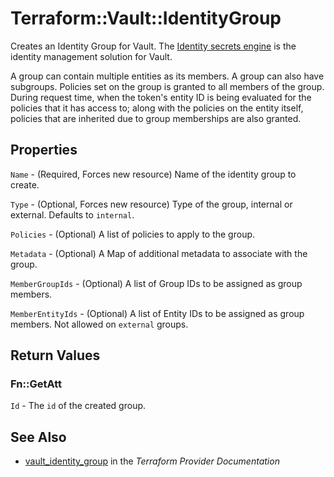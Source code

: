 # Terraform::Vault::IdentityGroup

Creates an Identity Group for Vault. The [Identity secrets engine](https://www.vaultproject.io/docs/secrets/identity/index.html) is the identity management solution for Vault.

A group can contain multiple entities as its members. A group can also have subgroups. Policies set on the group is granted to all members of the group. During request time, when the token's entity ID is being evaluated for the policies that it has access to; along with the policies on the entity itself, policies that are inherited due to group memberships are also granted.

## Properties

`Name` - (Required, Forces new resource) Name of the identity group to create.

`Type` - (Optional, Forces new resource) Type of the group, internal or external. Defaults to `internal`.

`Policies` - (Optional) A list of policies to apply to the group.

`Metadata` - (Optional) A Map of additional metadata to associate with the group.

`MemberGroupIds` - (Optional) A list of Group IDs to be assigned as group members.

`MemberEntityIds` - (Optional) A list of Entity IDs to be assigned as group members. Not allowed on `external` groups.


## Return Values

### Fn::GetAtt

`Id` - The `id` of the created group.

## See Also

* [vault_identity_group](https://www.terraform.io/docs/providers/vault/r/identity_group.html) in the _Terraform Provider Documentation_